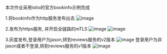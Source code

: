 本次作业采用istio的官方bookinfo示例完成

1.将bookinfo作为http服务发布出去
![image](https://github.com/lce0105/lccncamp/assets/163086376/e3273fd0-a5b6-4b17-82f9-47b56c51dc00)

2.发布为https服务, 并开启全链路的mTLS
![image](https://github.com/lce0105/lccncamp/assets/163086376/ecd537f7-7179-49d3-b510-a568d761ac95)
![image](https://github.com/lce0105/lccncamp/assets/163086376/0638917a-acd5-4424-9807-b3b94fce18aa)

3.灰度发布,登录用户为jason,转到reviews服务的v2版本
![image](https://github.com/lce0105/lccncamp/assets/163086376/6a68ea3f-4aaa-4ec0-932f-c85bb3951f2c)
登录用户为非jason或者不登录,转到reviews服务的v1版本
![image](https://github.com/lce0105/lccncamp/assets/163086376/d4bec649-e4d1-46ae-8a55-cdc84c6c6328)


